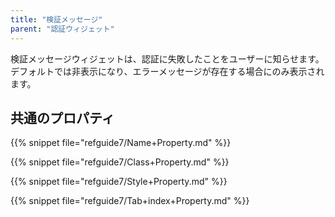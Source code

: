 ```yaml
---
title: "検証メッセージ"
parent: "認証ウィジェット"
---
```



検証メッセージウィジェットは、認証に失敗したことをユーザーに知らせます。 デフォルトでは非表示になり、エラーメッセージが存在する場合にのみ表示されます。

## 共通のプロパティ

{{% snippet file="refguide7/Name+Property.md" %}}

{{% snippet file="refguide7/Class+Property.md" %}}

{{% snippet file="refguide7/Style+Property.md" %}}

{{% snippet file="refguide7/Tab+index+Property.md" %}}
